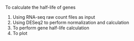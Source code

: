 To calculate the half-life of genes
1. Using RNA-seq raw count files as input
2. Using DESeq2 to perform normalization and calculation
3. To perform gene half-life calculation
4. To plot 
